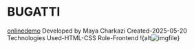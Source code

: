 # BUGATTI
<a href="https://m-charkazi.github.io/BUGATTI/">onlinedemo</a>
Developed by Maya Charkazi
Created-2025-05-20
Technologies Used-HTML-CSS
Role-Frontend
!{alt![imgfile](https://github.com/user-attachments/assets/cdc0a754-ea56-4d23-84a0-7f2c55f48e97)}
